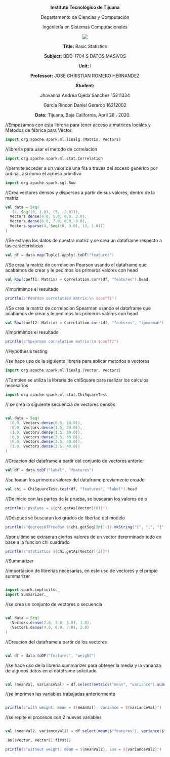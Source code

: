 <div align="center">

**Instituto Tecnológico de Tijuana**

Departamento de Ciencias y Computación

Ingeniería en Sistemas Computacionales

 [![](https://upload.wikimedia.org/wikipedia/commons/2/2e/ITT.jpg)](https://upload.wikimedia.org/wikipedia/commons/2/2e/ITT.jpg)

**Title:**
Basic Statistics

**Subject:**
BDD-1704 S DATOS MASIVOS

**Unit:**
 I

**Professor:**
JOSE CHRISTIAN ROMERO HERNANDEZ

**Student:**

Jhovanna Andrea Ojeda Sanchez
15211334

Garcia Rincon Daniel Gerardo
16212002



**Date:**
Tijuana, Baja California, April 28 , 2020. 
</div>


//Empezamos con esta libreria para tener acceso a matrices locales y Métodos de fábrica para Vector.
```scala
import org.apache.spark.ml.linalg.{Matrix, Vectors}
```
//libreria para usar el metodo de correlacion
```scala
import org.apache.spark.ml.stat.Correlation
```
//permite acceder a un valor de una fila a través del acceso genérico por ordinal,  así como el acceso primitivo
```scala
import org.apache.spark.sql.Row
```
//Crea vectores densos y dispersos  a partir de sus valores, dentro de la matriz 
```scala
val data = Seq(
   (4, Seq((0, 1.0), (3, -2.0))),
  Vectors.dense(4.0, 5.0, 0.0, 3.0),
  Vectors.dense(6.0, 7.0, 0.0, 8.0),
  Vectors.sparse(4, Seq((0, 9.0), (3, 1.0)))
)
```

//Se extraen los datos de nuestra matriz y se crea un dataframe respecto a las caracteristicas 
```scala
val df = data.map(Tuple1.apply).toDF("features")
```
//Se crea la matriz de correlacion Pearson usando el dataframe que acabamos de crear y le pedimos los primeros valores con head
```scala
val Row(coeff1: Matrix) = Correlation.corr(df, "features").head
```
//imprimimos el resultado
```scala
println(s"Pearson correlation matrix:\n $coeff1")
```
//Se crea la matriz de correlacion Spearman usando el dataframe que acabamos de crear y le pedimos los primeros valores con head
```scala
val Row(coeff2: Matrix) = Correlation.corr(df, "features", "spearman").head
```
//imprimimos el resultado
```scala
println(s"Spearman correlation matrix:\n $coeff2")
```


//Hypothesis testing


//se hace uso de la siguiente libreria para aplicar metodos a vectores 

```scala
import org.apache.spark.ml.linalg.{Vector, Vectors}
```
//Tambien se utiliza la libreria de chiSquare para realizar los calculos necesarios
```scala
import org.apache.spark.ml.stat.ChiSquareTest
```
// se crea la siguiente secuencia de vectores densos 
```scala

val data = Seq(
  (0.0, Vectors.dense(0.5, 10.0)),
  (0.0, Vectors.dense(1.5, 20.0)),
  (1.0, Vectors.dense(1.5, 30.0)),
  (0.0, Vectors.dense(3.5, 30.0)),
  (0.0, Vectors.dense(3.5, 40.0)),
  (1.0, Vectors.dense(3.5, 40.0))
)
```
//Creacion del dataframe a partir del conjunto de vectores anterior 
```scala
val df = data.toDF("label", "features")
```
//se toman los primeros valores del dataframe previamente creado
```scala
val chi = ChiSquareTest.test(df, "features", "label").head
```
//De inicio con las partes de la prueba, se buscaran los valores de p 
```scala
println(s"pValues = ${chi.getAs[Vector](0)}")
```
//Despues se buscaran los grados de libertad del modelo
```scala
println(s"degreesOfFreedom ${chi.getSeq[Int](1).mkString("[", ",", "]")}")
```
//por ultimo se extraeran ciertos valores de un vector dererminado todo en base a la funcion chi cuadrado

```scala
println(s"statistics ${chi.getAs[Vector](2)}")
```

//Summarizer

//importacion de librerias necesarias, en este uso de vectores y el propio summarizer
```scala

import spark.implicits._    
import Summarizer._
```
//se crea un conjunto de vectores o secuencia
```scala

val data = Seq(
  (Vectors.dense(2.0, 3.0, 5.0), 1.0),
  (Vectors.dense(4.0, 6.0, 7.0), 2.0)
)
```
//Creacion del dataframe a partir de los vectores
```scala

val df = data.toDF("features", "weight")
```

//se hace uso de la libreria summarizer para obtener la media y la varianza de algunos datos en el dataframe solicitado
```scala

val (meanVal, varianceVal) = df.select(metrics("mean", "variance").summary($"features", $"weight").as("summary")).select("summary.mean", "summary.variance").as[(Vector, Vector)].first()
```
//se imprimen las variables trabajadas anteriormente
```scala

println(s"with weight: mean = ${meanVal}, variance = ${varianceVal}")
```
//se repite el procesos con 2 nuevas variables 
```scala

val (meanVal2, varianceVal2) = df.select(mean($"features"), variance($"features"))

.as[(Vector, Vector)].first()

println(s"without weight: mean = ${meanVal2}, sum = ${varianceVal2}")
```
